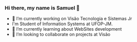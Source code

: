 ### Hi there, my name is Samuel 👋

- 🔭 I’m currently working on Visão Tecnologia e Sistemas Jr
- I'm Student of Information Systems at UFOP-JM.
- 🌱 I’m currently learning about WebSites development
- 👯 I’m looking to collaborate on projects at Visão 

<!--
**SamuelGSouza/SamuelGSouza** is a ✨ _special_ ✨ repository because its `README.md` (this file) appears on your GitHub profile.

Here are some ideas to get you started:

- 🔭 I’m currently working on ...
- 🌱 I’m currently learning ...
- 👯 I’m looking to collaborate on ...
- 🤔 I’m looking for help with ...
- 💬 Ask me about ...
- 📫 How to reach me: ...
- 😄 Pronouns: ...
- ⚡ Fun fact: ...
-->

